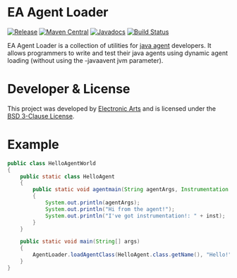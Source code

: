 EA Agent Loader
============

[![Release](https://img.shields.io/github/release/electronicarts/ea-agent-loader.svg)](https://github.com/electronicarts/ea-agent-loader/releases)
[![Maven Central](https://img.shields.io/maven-central/v/com.ea.agentloader/ea-agent-loader-parent.svg)](http://repo1.maven.org/maven2/com/ea/agentloader/)
[![Javadocs](https://img.shields.io/maven-central/v/com.ea.agentloader/ea-agent-loader.svg?label=Javadocs)](http://www.javadoc.io/doc/com.ea.agentloader/ea-agent-loader)
[![Build Status](https://img.shields.io/travis/electronicarts/ea-agent-loader.svg)](https://travis-ci.org/electronicarts/ea-agent-loader)

EA Agent Loader is a collection of utilities for [java agent](https://docs.oracle.com/javase/8/docs/api/java/lang/instrument/package-summary.html) developers.
It allows programmers to write and test their java agents using dynamic agent loading (without using the -javaavent jvm parameter).

Developer & License
======
This project was developed by [Electronic Arts](http://www.ea.com) and is licensed under the [BSD 3-Clause License](LICENSE).

Example
=======
```java
public class HelloAgentWorld
{
    public static class HelloAgent
    {
        public static void agentmain(String agentArgs, Instrumentation inst)
        {
            System.out.println(agentArgs);
            System.out.println("Hi from the agent!");
            System.out.println("I've got instrumentation!: " + inst);
        }
    }

    public static void main(String[] args)
    {
        AgentLoader.loadAgentClass(HelloAgent.class.getName(), "Hello!");
    }
}
```
